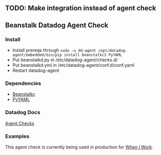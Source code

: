 ## TODO: Make integration instead of agent check

## Beanstalk Datadog Agent Check ##

### Install ###
* Install prereqs through `sudo -u dd-agent /opt/datadog-agent/embedded/bin/pip install beanstalkc3 PyYAML`
* Put beanstalkd.py in /etc/datadog-agent/checks.d/
* Put beanstalkd.yml in /etc/datadog-agent/conf.d/conf.yaml
* Restart datadog-agent

### Dependencies ###

* [Beanstalkc](https://github.com/earl/beanstalkc)
* [PyYAML](http://pyyaml.org/)

### Datadog Docs ###
[Agent Checks](http://docs.datadoghq.com/guides/agent_checks/)

### Examples ###
This agent check is currently being used in production for [When I Work](http://wheniwork.com).
